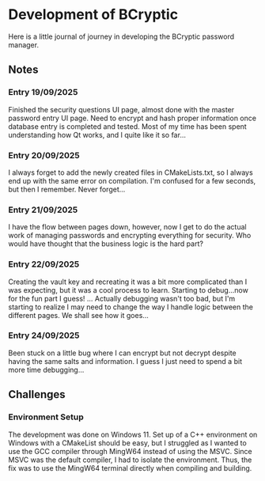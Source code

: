# Development of BCryptic
Here is a little journal of journey in developing the BCryptic password manager. 

## Notes

### Entry 19/09/2025
Finished the security questions UI page, almost done with the master password entry UI page. Need to encrypt and hash proper information once database entry is completed and tested. Most of my time has been spent understanding how Qt works, and I quite like it so far...

### Entry 20/09/2025
I always forget to add the newly created files in CMakeLists.txt, so I always end up with the same error on compilation. I'm confused for a few seconds, but then I remember. Never forget...

### Entry 21/09/2025
I have the flow between pages down, however, now I get to do the actual work of managing passwords and encrypting everything for security. Who would have thought that the business logic is the hard part?

### Entry 22/09/2025
Creating the vault key and recreating it was a bit more complicated than I was expecting, but it was a cool process to learn. Starting to debug...now for the fun part I guess! ... Actually debugging wasn't too bad, but I'm starting to realize I may need to change the way I handle logic between the different pages. We shall see how it goes...

### Entry 24/09/2025
Been stuck on a little bug where I can encrypt but not decrypt despite having the same salts and information. I guess I just need to spend a bit more time debugging...

## Challenges

### Environment Setup
The development was done on Windows 11. Set up of a C++ environment on Windows with a CMakeList should be easy, but I struggled as I wanted to use the GCC compiler through MingW64 instead of using the MSVC. Since MSVC was the default compiler, I had to isolate the environment. Thus, the fix was to use the MingW64 terminal directly when compiling and building. 